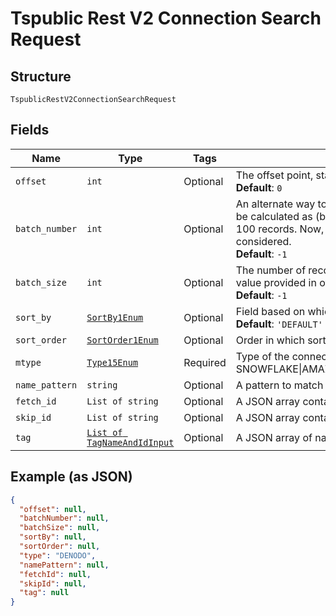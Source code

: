 
# Tspublic Rest V2 Connection Search Request

## Structure

`TspublicRestV2ConnectionSearchRequest`

## Fields

| Name | Type | Tags | Description |
|  --- | --- | --- | --- |
| `offset` | `int` | Optional | The offset point, starting from where the records should be included in the response. If no input is provided then offset starts from 0<br>**Default**: `0` |
| `batch_number` | `int` | Optional | An alternate way to set offset for the starting point of the response. Offset field should be kept blank to use the value from this field. Offset value will be calculated as (batchNumber - 1) * batchSize. It is mandatory to provide a value for batchSize with batchNumber. Example: Assume response has 100 records. Now,  batchNumber is set as 2 and batchSize as 10, then offset value will be 10. So, 10 records starting from 11th record will be considered.<br>**Default**: `-1` |
| `batch_size` | `int` | Optional | The number of records that should be included in the response starting from offset position. If no input is provided, then all records starting from the value provided in offset is included in the response.<br>**Default**: `-1` |
| `sort_by` | [`SortBy1Enum`](../../doc/models/sort-by-1-enum.md) | Optional | Field based on which the re.sponse needs to be ordered. Valid values<br>**Default**: `'DEFAULT'` |
| `sort_order` | [`SortOrder1Enum`](../../doc/models/sort-order-1-enum.md) | Optional | Order in which sortBy should be applied. Valid values |
| `mtype` | [`Type15Enum`](../../doc/models/type-15-enum.md) | Required | Type of the connect being searched. Valid values: SNOWFLAKE\|AMAZON_REDSHIFT\|GOOGLE_BIGQUERY\|AZURE_SYNAPSE\|TERADATA\|STARBURST\|SAP_HANA\|ORACLE_ADW\|DATABRICKS\|DENODO |
| `name_pattern` | `string` | Optional | A pattern to match the name of the connection. This parameter supports matching case-insensitive strings. For a wildcard match, use %. |
| `fetch_id` | `List of string` | Optional | A JSON array containing the GUIDs of the connections that you want to fetch. |
| `skip_id` | `List of string` | Optional | A JSON array containing the GUIDs of the connections that you want to skip. |
| `tag` | [`List of TagNameAndIdInput`](../../doc/models/tag-name-and-id-input.md) | Optional | A JSON array of name or GUID of tags or both. When both are given then id is considered |

## Example (as JSON)

```json
{
  "offset": null,
  "batchNumber": null,
  "batchSize": null,
  "sortBy": null,
  "sortOrder": null,
  "type": "DENODO",
  "namePattern": null,
  "fetchId": null,
  "skipId": null,
  "tag": null
}
```

